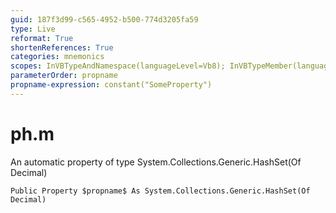 ```yaml
---
guid: 187f3d99-c565-4952-b500-774d3205fa59
type: Live
reformat: True
shortenReferences: True
categories: mnemonics
scopes: InVBTypeAndNamespace(languageLevel=Vb8); InVBTypeMember(languageLevel=Vb8)
parameterOrder: propname
propname-expression: constant("SomeProperty")
---
```


# ph.m

An automatic property of type System.Collections.Generic.HashSet(Of Decimal)

```
Public Property $propname$ As System.Collections.Generic.HashSet(Of Decimal)
```

